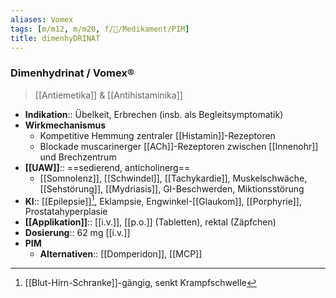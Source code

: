 ```yaml
---
aliases: Vomex
tags: [m/m12, m/m20, f/💊/Medikament/PIM]
title: dimenhyDRINAT
---
```

### Dimenhydrinat / Vomex®
> [[Antiemetika]] & [[Antihistaminika]]
- **Indikation**:: Übelkeit, Erbrechen (insb. als Begleitsymptomatik)
- **Wirkmechanismus**
	- Kompetitive Hemmung zentraler [[Histamin]]-Rezeptoren
	- Blockade muscarinerger [[ACh]]-Rezeptoren zwischen [[Innenohr]] und Brechzentrum
- **[[UAW]]**:: ==sedierend, anticholinerg==
	- [[Somnolenz]], [[Schwindel]], [[Tachykardie]], Muskelschwäche, [[Sehstörung]], [[Mydriasis]], GI-Beschwerden, Miktionsstörung
- **KI**:: [[Epilepsie]][^1], Eklampsie, Engwinkel-[[Glaukom]], [[Porphyrie]], Prostatahyperplasie
- **[[Applikation]]**:: [[i.v.]], [[p.o.]] (Tabletten), rektal (Zäpfchen)
- **Dosierung**:: 62 mg [[i.v.]]
- **PIM**
	- **Alternativen**:: [[Domperidon]], [[MCP]]

[^1]: [[Blut-Hirn-Schranke]]-gängig, senkt Krampfschwelle